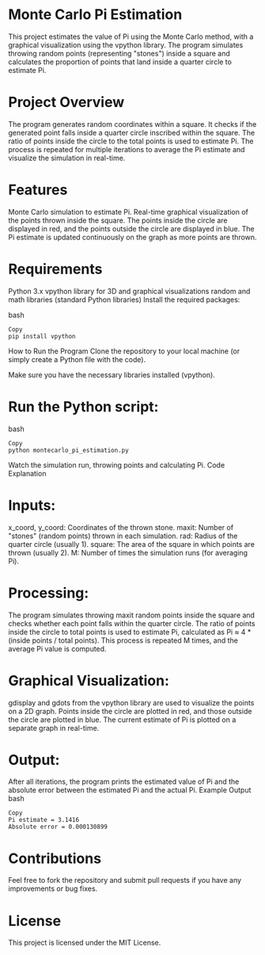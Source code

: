 # Monte Carlo Pi Estimation
This project estimates the value of Pi using the Monte Carlo method, with a graphical visualization using the vpython library. The program simulates throwing random points (representing "stones") inside a square and calculates the proportion of points that land inside a quarter circle to estimate Pi.

# Project Overview
The program generates random coordinates within a square.
It checks if the generated point falls inside a quarter circle inscribed within the square.
The ratio of points inside the circle to the total points is used to estimate Pi.
The process is repeated for multiple iterations to average the Pi estimate and visualize the simulation in real-time.

# Features
Monte Carlo simulation to estimate Pi.
Real-time graphical visualization of the points thrown inside the square.
The points inside the circle are displayed in red, and the points outside the circle are displayed in blue.
The Pi estimate is updated continuously on the graph as more points are thrown.

# Requirements
Python 3.x
vpython library for 3D and graphical visualizations
random and math libraries (standard Python libraries)
Install the required packages:

bash
```
Copy
pip install vpython
```
How to Run the Program
Clone the repository to your local machine (or simply create a Python file with the code).

Make sure you have the necessary libraries installed (vpython).

# Run the Python script:

bash
```
Copy
python montecarlo_pi_estimation.py
```
Watch the simulation run, throwing points and calculating Pi.
Code Explanation
# Inputs:

x_coord, y_coord: Coordinates of the thrown stone.
maxit: Number of "stones" (random points) thrown in each simulation.
rad: Radius of the quarter circle (usually 1).
square: The area of the square in which points are thrown (usually 2).
M: Number of times the simulation runs (for averaging Pi).

# Processing:

The program simulates throwing maxit random points inside the square and checks whether each point falls within the quarter circle.
The ratio of points inside the circle to total points is used to estimate Pi, calculated as Pi ≈ 4 * (inside points / total points).
This process is repeated M times, and the average Pi value is computed.

# Graphical Visualization:

gdisplay and gdots from the vpython library are used to visualize the points on a 2D graph.
Points inside the circle are plotted in red, and those outside the circle are plotted in blue.
The current estimate of Pi is plotted on a separate graph in real-time.

# Output:

After all iterations, the program prints the estimated value of Pi and the absolute error between the estimated Pi and the actual Pi.
Example Output
bash
```
Copy
Pi estimate = 3.1416
Absolute error = 0.000130899
```

# Contributions
Feel free to fork the repository and submit pull requests if you have any improvements or bug fixes.

# License
This project is licensed under the MIT License.
